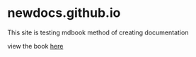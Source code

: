 # newdocs.github.io
This site is testing mdbook method of creating documentation

view the book [here](https://owhite.github.io/MESC_Firmware/)
